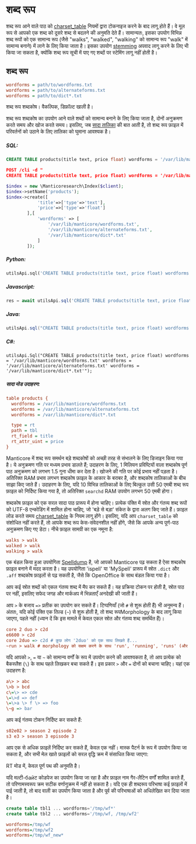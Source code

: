 # शब्द रूप

शब्द रूप आने वाले पाठ को [charset_table](../../Creating_a_table/NLP_and_tokenization/Low-level_tokenization.md#charset_table) नियमों द्वारा टोकनाइज करने के बाद लागू होते हैं। वे मूल रूप से आपको एक शब्द को दूसरे शब्द से बदलने की अनुमति देते हैं। सामान्यतः, इसका उपयोग विभिन्न शब्द रूपों को एक सामान्य रूप (जैसे "walks", "walked", "walking" को सामान्य रूप "walk" में सामान्य बनाने) में लाने के लिए किया जाता है। इसका उपयोग [stemming](../../Creating_a_table/NLP_and_tokenization/Morphology.md) अपवाद लागू करने के लिए भी किया जा सकता है, क्योंकि शब्द रूप सूची में पाए गए शब्दों पर स्टेमिंग लागू नहीं होती है।

## शब्द रूप

```ini
wordforms = path/to/wordforms.txt
wordforms = path/to/alternateforms.txt
wordforms = path/to/dict*.txt
```

<!-- उदाहरण शब्द रूप -->
शब्द रूप शब्दकोष। वैकल्पिक, डिफ़ॉल्ट खाली है।

शब्द रूप शब्दकोष का उपयोग आने वाले शब्दों को सामान्य बनाने के लिए किया जाता है, दोनों अनुक्रमण करते समय और खोज करते समय। इसलिए, जब [सादा तालिका](../../Creating_a_table/Local_tables/Plain_table.md) की बात आती है, तो शब्द रूप फ़ाइल में परिवर्तनों को उठाने के लिए तालिका को घुमाना आवश्यक है।

<!-- परिचय -->
##### SQL:

<!-- अनुरोध SQL -->

```sql
CREATE TABLE products(title text, price float) wordforms = '/var/lib/manticore/wordforms.txt' wordforms = '/var/lib/manticore/alternateforms.txt /var/lib/manticore/dict*.txt'
```

<!-- अनुरोध JSON -->

```json
POST /cli -d "
CREATE TABLE products(title text, price float) wordforms = '/var/lib/manticore/wordforms.txt' wordforms = '/var/lib/manticore/alternateforms.txt' wordforms = '/var/lib/manticore/dict*.txt'"
```

<!-- अनुरोध PHP -->

```php
$index = new \Manticoresearch\Index($client);
$index->setName('products');
$index->create([
            'title'=>['type'=>'text'],
            'price'=>['type'=>'float']
        ],[
            'wordforms' => [
                '/var/lib/manticore/wordforms.txt',
                '/var/lib/manticore/alternateforms.txt',
                '/var/lib/manticore/dict*.txt'
            ]
        ]);
```
<!-- परिचय -->
##### Python:

<!-- अनुरोध Python -->

```python
utilsApi.sql('CREATE TABLE products(title text, price float) wordforms = \'/var/lib/manticore/wordforms.txt\' wordforms = \'/var/lib/manticore/alternateforms.txt\' wordforms = \'/var/lib/manticore/dict*.txt\'')
```
<!-- परिचय -->
##### Javascript:

<!-- अनुरोध javascript -->

```javascript
res = await utilsApi.sql('CREATE TABLE products(title text, price float)wordforms = \'/var/lib/manticore/wordforms.txt\' wordforms = \'/var/lib/manticore/alternateforms.txt\' wordforms = \'/var/lib/manticore/dict*.txt\'');
```

<!-- परिचय -->
##### Java:
<!-- अनुरोध Java -->
```java
utilsApi.sql("CREATE TABLE products(title text, price float) wordforms = '/var/lib/manticore/wordforms.txt' wordforms = '/var/lib/manticore/alternateforms.txt' wordforms = '/var/lib/manticore/dict*.txt'");
```

<!-- परिचय -->
##### C#:
<!-- अनुरोध C# -->
```clike
utilsApi.Sql("CREATE TABLE products(title text, price float) wordforms = '/var/lib/manticore/wordforms.txt' wordforms = '/var/lib/manticore/alternateforms.txt' wordforms = '/var/lib/manticore/dict*.txt'");
```

<!-- परिचय -->
##### सादा मोड उदाहरण:

<!-- अनुरोध CONFIG -->

```ini
table products {
  wordforms = /var/lib/manticore/wordforms.txt
  wordforms = /var/lib/manticore/alternateforms.txt
  wordforms = /var/lib/manticore/dict*.txt

  type = rt
  path = tbl
  rt_field = title
  rt_attr_uint = price
}
```
<!-- समाप्त -->

Manticore में शब्द रूप समर्थन बड़े शब्दकोषों को अच्छी तरह से संभालने के लिए डिजाइन किया गया है। ये अनुक्रमण गति पर मध्यम प्रभाव डालते हैं; उदाहरण के लिए, 1 मिलियन प्रविष्टियों वाला शब्दकोष पूर्ण पाठ अनुक्रमण को लगभग 1.5 गुना धीमा कर देता है। खोजने की गति पर कोई प्रभाव नहीं पड़ता है। अतिरिक्त RAM प्रभाव लगभग शब्दकोष फ़ाइल के आकार के बराबर है, और शब्दकोष तालिकाओं के बीच साझा किए जाते हैं। उदाहरण के लिए, यदि 10 विभिन्न तालिकाओं के लिए बिल्कुल उसी 50 एमबी शब्द रूप फ़ाइल को निर्दिष्ट किया गया है, तो अतिरिक्त `searchd` RAM उपयोग लगभग 50 एमबी होगा।

<!-- उदाहरण wf_simple -->
शब्दकोष फ़ाइल को एक सरल सादा पाठ प्रारूप में होना चाहिए। प्रत्येक पंक्ति में स्रोत और गंतव्य शब्द रूपों को UTF-8 एन्कोडिंग में शामिल होना चाहिए, जो 'बड़े से बड़ा' संकेत के द्वारा अलग किए जाते हैं। फ़ाइल लोड करते समय [charset_table](../../Creating_a_table/NLP_and_tokenization/Low-level_tokenization.md#charset_table) के नियम लागू होंगे। इसलिए, यदि आप `charset_table` को संशोधित नहीं करते हैं, तो आपके शब्द रूप केस-संवेदनशील नहीं होंगे, जैसे कि आपके अन्य पूर्ण-पाठ अनुक्रमण किए गए डेटा। नीचे फ़ाइल सामग्री का एक नमूना है:

<!-- अनुरोध उदाहरण -->
```ini
walks > walk
walked > walk
walking > walk
```
<!-- समाप्त -->

एक बंडल किया हुआ उपयोगिता [Spelldump](../../Miscellaneous_tools.md#spelldump) है, जो आपको Manticore पढ़ सकता है ऐसा शब्दकोष फ़ाइल बनाने में मदद करता है। यह उपयोगिता 'ispell' या 'MySpell' प्रारूप में स्रोत `.dict` और `.aff` शब्दकोष फ़ाइलों से पढ़ सकती है, जैसे कि OpenOffice के साथ बंडल किया गया है।

आप कई स्रोत शब्दों को एकल गंतव्य शब्द में मैप कर सकते हैं। यह प्रक्रिया टोकन पर होती है, स्रोत पाठ पर नहीं, इसलिए सफेद जगह और मार्कअप में भिन्नताएँ अनदेखी की जाती हैं।

<!-- उदाहरण wf_more_complex -->
आप `>` के बजाय `=>` प्रतीक का उपयोग कर सकते हैं। टिप्पणियाँ (जो `#` से शुरू होती हैं) भी अनुमन्य हैं। अंततः, यदि कोई पंक्ति एक तिल्ड (`~`) से शुरू होती है, तो शब्द रूपMorphology के बाद लागू किया जाएगा, पहले नहीं (ध्यान दें कि इस मामले में केवल एकल स्रोत और गंतव्य शब्द समर्थित हैं)।

<!-- अनुरोध उदाहरण -->
```ini
core 2 duo > c2d
e6600 > c2d
core 2duo => c2d # कुछ लोग '2duo' को एक साथ लिखते हैं...
~run > walk # morphology को सक्षम करने के साथ 'run', 'running', 'runs' (और किसी अन्य शब्द को जो केवल 'run' तक पहुंचता है) को 'walk' में बदलता है
```
<!-- समाप्त -->

<!-- उदाहरण wf_escaping -->
यदि आपको `>`, `=` या `~` को सामान्य वर्णों के रूप में उपयोग करने की आवश्यकता है, तो आप प्रत्येक को बैकस्लैश (`\`) के साथ पहले लिखकर बचा सकते हैं। इस प्रकार `>` और `=` दोनों को बचाना चाहिए। यहां एक उदाहरण है:

<!-- request Example -->
```ini
a\> > abc
\>b > bcd
c\=\> => cde
\=\>d => def
\=\>a \> f \> => foo
\~g => bar
```
<!-- end -->

<!-- example wf_multiple_tokens -->
आप कई गंतव्य टोकन निर्दिष्ट कर सकते हैं:

<!-- request Example -->
```ini
s02e02 > season 2 episode 2
s3 e3 > season 3 episode 3
```
<!-- end -->

<!-- example wf_multiple_files -->
आप एक से अधिक फ़ाइलें निर्दिष्ट कर सकते हैं, केवल एक नहीं। मास्क पैटर्न के रूप में उपयोग किया जा सकता है, और सभी मेल खाते फ़ाइलों को सरल वृद्धि क्रम में संसाधित किया जाएगा:

RT मोड में, केवल पूर्ण पथ की अनुमति है।

यदि मल्टी-байट कोडपेज का उपयोग किया जा रहा है और फ़ाइल नाम गैर-लैटिन वर्णों शामिल करते हैं, तो परिणामस्वरूप क्रम सटीक वर्णानुक्रम में नहीं हो सकता है। यदि एक ही शब्दरूप परिभाषा कई फ़ाइलों में पाई जाती है, तो बाद वाली का उपयोग किया जाता है और पूर्व की परिभाषाओं को अधिलेखित कर दिया जाता है।

<!-- request SQL -->
```sql
create table tbl1 ... wordforms='/tmp/wf*'
create table tbl2 ... wordforms='/tmp/wf, /tmp/wf2'
```

<!-- request Config -->
```ini
wordforms=/tmp/wf
wordforms=/tmp/wf2
wordforms=/tmp/wf_new*
```

<!-- end -->


<!-- proofread -->
